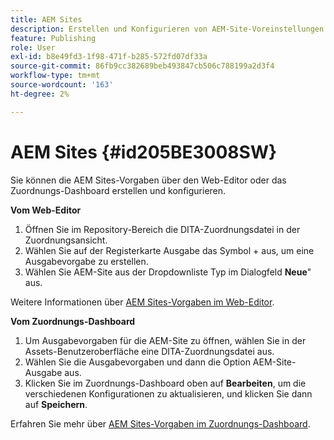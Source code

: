 ```yaml
---
title: AEM Sites
description: Erstellen und Konfigurieren von AEM-Site-Voreinstellungen in AEM Guides. Verwenden Sie die AEM-Site-Unterstützung, um artikelbasierte Ausgaben zu generieren, Verknüpfungsthemen auszugeben, conref zu veröffentlichen und eine Zeichenfolge innerhalb des Inhalts zu suchen.
feature: Publishing
role: User
exl-id: b8e49fd3-1f98-471f-b285-572fd07df33a
source-git-commit: 86fb9cc382689beb493847cb506c788199a2d3f4
workflow-type: tm+mt
source-wordcount: '163'
ht-degree: 2%

---
```


# AEM Sites {#id205BE3008SW}



Sie können die AEM Sites-Vorgaben über den Web-Editor oder das Zuordnungs-Dashboard erstellen und konfigurieren.

**Vom Web-Editor**

1. Öffnen Sie im Repository-Bereich die DITA-Zuordnungsdatei in der Zuordnungsansicht.
1. Wählen Sie auf der Registerkarte Ausgabe das Symbol + aus, um eine Ausgabevorgabe zu erstellen.
1. Wählen Sie AEM-Site aus der Dropdownliste Typ im Dialogfeld **Neue**&quot; aus.

Weitere Informationen über [AEM Sites-Vorgaben im Web-Editor](generate-output-aem-site-web-editor.md).


**Vom Zuordnungs-Dashboard**


1. Um Ausgabevorgaben für die AEM-Site zu öffnen, wählen Sie in der Assets-Benutzeroberfläche eine DITA-Zuordnungsdatei aus.
1. Wählen Sie die Ausgabevorgaben und dann die Option AEM-Site-Ausgabe aus.
1. Klicken Sie im Zuordnungs-Dashboard oben auf **Bearbeiten**, um die verschiedenen Konfigurationen zu aktualisieren, und klicken Sie dann auf **Speichern**.

Erfahren Sie mehr über [AEM Sites-Vorgaben im Zuordnungs-Dashboard](generate-output-aem-site-map-dashboard.md).
